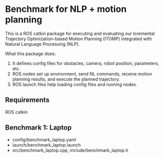 # Benchmark for NLP + motion planning

This is a ROS catkin package for executing and evaluating our Icremental Trajectory Optimization-based Motion Planning (ITOMP) integrated with Natural Language Processing (NLP).

What this package does:

1. It defines config files for obstacles, camera, robot position, parameters, etc.
2. ROS nodes set up environment, send NL commands, receive motion planning results, and execute the planned trajectory.
3. ROS launch files help loading config files and running nodes.

## Requirements

ROS catkin

## Benchmark 1: Laptop

* config/benchmark\_laptop.yaml
* launch/benchmark\_laptop.launch
* src/benchmark\_laptop.cpp, include/benchmark\_laptop.h
